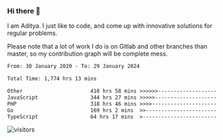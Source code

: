 ### Hi there 👋

I am Aditya. I just like to code, and come up with innovative solutions for regular problems.

Please note that a lot of work I do is on Gitlab and other branches than master, so my contribution graph will be complete mess.

<!--START_SECTION:waka-->

```txt
From: 30 January 2020 - To: 29 January 2024

Total Time: 1,774 hrs 13 mins

Other                      410 hrs 58 mins >>>>>>-------------------   23.16 %
JavaScript                 344 hrs 27 mins >>>>>--------------------   19.41 %
PHP                        318 hrs 46 mins >>>>---------------------   17.97 %
Go                         169 hrs 2 mins  >>-----------------------   09.53 %
TypeScript                 64 hrs 17 mins  >------------------------   03.62 %
```

<!--END_SECTION:waka-->

![visitors](https://visitor-badge.glitch.me/badge?page_id=BrainBuzzer.visitor-badge&left_color=green&right_color=red)
